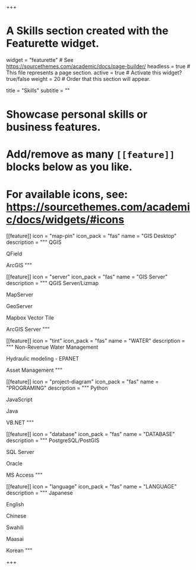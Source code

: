+++
# A Skills section created with the Featurette widget.
widget = "featurette"  # See https://sourcethemes.com/academic/docs/page-builder/
headless = true  # This file represents a page section.
active = true  # Activate this widget? true/false
weight = 20  # Order that this section will appear.

title = "Skills"
subtitle = ""

# Showcase personal skills or business features.
# 
# Add/remove as many `[[feature]]` blocks below as you like.
# 
# For available icons, see: https://sourcethemes.com/academic/docs/widgets/#icons

[[feature]]
  icon = "map-pin"
  icon_pack = "fas"
  name = "GIS Desktop"
  description = """
  QGIS

  QField

  ArcGIS
  """

[[feature]]
  icon = "server"
  icon_pack = "fas"
  name = "GIS Server"
  description = """
  QGIS Server/Lizmap

  MapServer

  GeoServer

  Mapbox Vector Tile

  ArcGIS Server
  """
  
[[feature]]
  icon = "tint"
  icon_pack = "fas"
  name = "WATER"
  description = """
  Non-Revenue Water Management

  Hydraulic modeling - EPANET

  Asset Management
  """

[[feature]]
  icon = "project-diagram"
  icon_pack = "fas"
  name = "PROGRAMING"
  description = """
  Python

  JavaScript
  
  Java
  
  VB.NET
  """ 
  
[[feature]]
  icon = "database"
  icon_pack = "fas"
  name = "DATABASE"
  description = """
  PostgreSQL/PostGIS

  SQL Server
  
  Oracle
  
  MS Access
  """ 

  [[feature]]
  icon = "language"
  icon_pack = "fas"
  name = "LANGUAGE"
  description = """
  Japanese

  English

  Chinese

  Swahili

  Maasai

  Korean
  """ 

+++
